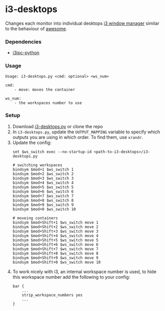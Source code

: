 # i3-desktops

Changes each monitor into individual desktops [i3 window manager](https://i3wm.org/) similar to the behaviour of [awesome](https://awesomewm.org/).

### Dependencies

- [i3ipc-python](https://github.com/altdesktop/i3ipc-python)

### Usage

```
Usage: i3-desktops.py <cmd: optional> <ws_num>

cmd:
    - move: moves the container

ws_num:
    - the workspaces number to use
```

### Setup

1. Download [i3-desktops.py](https://raw.githubusercontent.com/ismacaulay/i3-desktops/master/i3-desktops.py) or clone the repo
2. In `i3-desktops.py`, update the `OUTPUT_MAPPING` variable to specify which outputs you are using in which order. To find them, use `xrandr`.
3. Update the config:
    ```
    set $ws_switch exec --no-startup-id <path-to-i3-desktops>/i3-desktops.py

    # switching workspaces
    bindsym $mod+1 $ws_switch 1
    bindsym $mod+2 $ws_switch 2
    bindsym $mod+3 $ws_switch 3
    bindsym $mod+4 $ws_switch 4
    bindsym $mod+5 $ws_switch 5
    bindsym $mod+6 $ws_switch 6
    bindsym $mod+7 $ws_switch 7
    bindsym $mod+8 $ws_switch 8
    bindsym $mod+9 $ws_switch 9
    bindsym $mod+0 $ws_switch 10

    # moveing containers
    bindsym $mod+Shift+1 $ws_switch move 1
    bindsym $mod+Shift+2 $ws_switch move 2
    bindsym $mod+Shift+3 $ws_switch move 3
    bindsym $mod+Shift+4 $ws_switch move 4
    bindsym $mod+Shift+5 $ws_switch move 5
    bindsym $mod+Shift+6 $ws_switch move 6
    bindsym $mod+Shift+7 $ws_switch move 7
    bindsym $mod+Shift+8 $ws_switch move 8
    bindsym $mod+Shift+9 $ws_switch move 9
    bindsym $mod+Shift+0 $ws_switch move 10
    ```
4. To work nicely with i3, an internal workspace number is used, to hide this workspace number add the following to your config:
    ```
    bar {
        ...
        strip_workspace_numbers yes
        ...
    }
    ```
